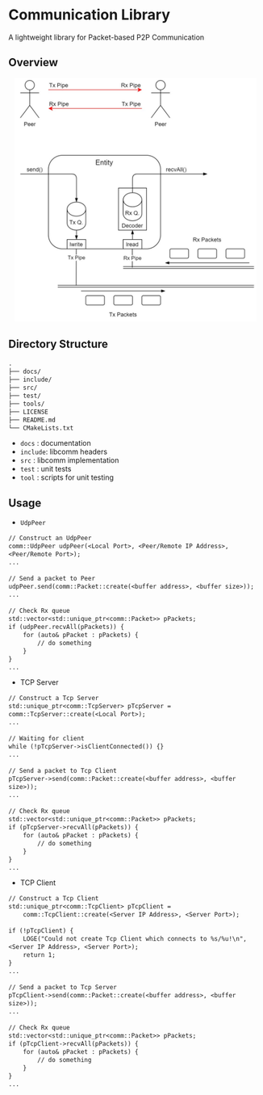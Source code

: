 # Communication Library
A lightweight library for Packet-based P2P Communication

## Overview

<p align="center">
  <img src="./docs/overview.jpg" width="480" />
</p>

## Directory Structure
```
.
├── docs/
├── include/
├── src/
├── test/
├── tools/
├── LICENSE
├── README.md
└── CMakeLists.txt
```

* `docs`   : documentation
* `include`: libcomm headers
* `src`    : libcomm implementation
* `test`   : unit tests
* `tool`   : scripts for unit testing

## Usage
* `UdpPeer`
```
// Construct an UdpPeer
comm::UdpPeer udpPeer(<Local Port>, <Peer/Remote IP Address>, <Peer/Remote Port>);
...

// Send a packet to Peer
udpPeer.send(comm::Packet::create(<buffer address>, <buffer size>));
...

// Check Rx queue
std::vector<std::unique_ptr<comm::Packet>> pPackets;
if (udpPeer.recvAll(pPackets)) {
    for (auto& pPacket : pPackets) {
        // do something
    }
}
...
```

* TCP Server
```
// Construct a Tcp Server
std::unique_ptr<comm::TcpServer> pTcpServer = comm::TcpServer::create(<Local Port>);
...

// Waiting for client
while (!pTcpServer->isClientConnected()) {}
...

// Send a packet to Tcp Client
pTcpServer->send(comm::Packet::create(<buffer address>, <buffer size>));
...

// Check Rx queue
std::vector<std::unique_ptr<comm::Packet>> pPackets;
if (pTcpServer->recvAll(pPackets)) {
    for (auto& pPacket : pPackets) {
        // do something
    }
}
...
```

* TCP Client
```
// Construct a Tcp Client
std::unique_ptr<comm::TcpClient> pTcpClient =
    comm::TcpClient::create(<Server IP Address>, <Server Port>);

if (!pTcpClient) {
    LOGE("Could not create Tcp Client which connects to %s/%u!\n", <Server IP Address>, <Server Port>);
    return 1;
}
...

// Send a packet to Tcp Server
pTcpClient->send(comm::Packet::create(<buffer address>, <buffer size>));
...

// Check Rx queue
std::vector<std::unique_ptr<comm::Packet>> pPackets;
if (pTcpClient->recvAll(pPackets)) {
    for (auto& pPacket : pPackets) {
        // do something
    }
}
...
```
